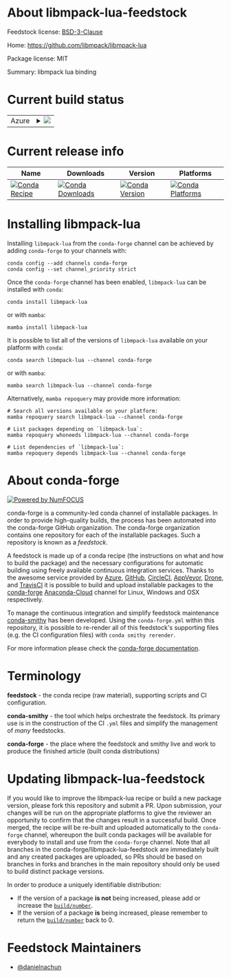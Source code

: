 About libmpack-lua-feedstock
============================

Feedstock license: [BSD-3-Clause](https://github.com/conda-forge/libmpack-lua-feedstock/blob/main/LICENSE.txt)

Home: https://github.com/libmpack/libmpack-lua

Package license: MIT

Summary: libmpack lua binding

Current build status
====================


<table>
    
  <tr>
    <td>Azure</td>
    <td>
      <details>
        <summary>
          <a href="https://dev.azure.com/conda-forge/feedstock-builds/_build/latest?definitionId=19282&branchName=main">
            <img src="https://dev.azure.com/conda-forge/feedstock-builds/_apis/build/status/libmpack-lua-feedstock?branchName=main">
          </a>
        </summary>
        <table>
          <thead><tr><th>Variant</th><th>Status</th></tr></thead>
          <tbody><tr>
              <td>linux_64</td>
              <td>
                <a href="https://dev.azure.com/conda-forge/feedstock-builds/_build/latest?definitionId=19282&branchName=main">
                  <img src="https://dev.azure.com/conda-forge/feedstock-builds/_apis/build/status/libmpack-lua-feedstock?branchName=main&jobName=linux&configuration=linux%20linux_64_" alt="variant">
                </a>
              </td>
            </tr><tr>
              <td>osx_64</td>
              <td>
                <a href="https://dev.azure.com/conda-forge/feedstock-builds/_build/latest?definitionId=19282&branchName=main">
                  <img src="https://dev.azure.com/conda-forge/feedstock-builds/_apis/build/status/libmpack-lua-feedstock?branchName=main&jobName=osx&configuration=osx%20osx_64_" alt="variant">
                </a>
              </td>
            </tr><tr>
              <td>osx_arm64</td>
              <td>
                <a href="https://dev.azure.com/conda-forge/feedstock-builds/_build/latest?definitionId=19282&branchName=main">
                  <img src="https://dev.azure.com/conda-forge/feedstock-builds/_apis/build/status/libmpack-lua-feedstock?branchName=main&jobName=osx&configuration=osx%20osx_arm64_" alt="variant">
                </a>
              </td>
            </tr>
          </tbody>
        </table>
      </details>
    </td>
  </tr>
</table>

Current release info
====================

| Name | Downloads | Version | Platforms |
| --- | --- | --- | --- |
| [![Conda Recipe](https://img.shields.io/badge/recipe-libmpack--lua-green.svg)](https://anaconda.org/conda-forge/libmpack-lua) | [![Conda Downloads](https://img.shields.io/conda/dn/conda-forge/libmpack-lua.svg)](https://anaconda.org/conda-forge/libmpack-lua) | [![Conda Version](https://img.shields.io/conda/vn/conda-forge/libmpack-lua.svg)](https://anaconda.org/conda-forge/libmpack-lua) | [![Conda Platforms](https://img.shields.io/conda/pn/conda-forge/libmpack-lua.svg)](https://anaconda.org/conda-forge/libmpack-lua) |

Installing libmpack-lua
=======================

Installing `libmpack-lua` from the `conda-forge` channel can be achieved by adding `conda-forge` to your channels with:

```
conda config --add channels conda-forge
conda config --set channel_priority strict
```

Once the `conda-forge` channel has been enabled, `libmpack-lua` can be installed with `conda`:

```
conda install libmpack-lua
```

or with `mamba`:

```
mamba install libmpack-lua
```

It is possible to list all of the versions of `libmpack-lua` available on your platform with `conda`:

```
conda search libmpack-lua --channel conda-forge
```

or with `mamba`:

```
mamba search libmpack-lua --channel conda-forge
```

Alternatively, `mamba repoquery` may provide more information:

```
# Search all versions available on your platform:
mamba repoquery search libmpack-lua --channel conda-forge

# List packages depending on `libmpack-lua`:
mamba repoquery whoneeds libmpack-lua --channel conda-forge

# List dependencies of `libmpack-lua`:
mamba repoquery depends libmpack-lua --channel conda-forge
```


About conda-forge
=================

[![Powered by
NumFOCUS](https://img.shields.io/badge/powered%20by-NumFOCUS-orange.svg?style=flat&colorA=E1523D&colorB=007D8A)](https://numfocus.org)

conda-forge is a community-led conda channel of installable packages.
In order to provide high-quality builds, the process has been automated into the
conda-forge GitHub organization. The conda-forge organization contains one repository
for each of the installable packages. Such a repository is known as a *feedstock*.

A feedstock is made up of a conda recipe (the instructions on what and how to build
the package) and the necessary configurations for automatic building using freely
available continuous integration services. Thanks to the awesome service provided by
[Azure](https://azure.microsoft.com/en-us/services/devops/), [GitHub](https://github.com/),
[CircleCI](https://circleci.com/), [AppVeyor](https://www.appveyor.com/),
[Drone](https://cloud.drone.io/welcome), and [TravisCI](https://travis-ci.com/)
it is possible to build and upload installable packages to the
[conda-forge](https://anaconda.org/conda-forge) [Anaconda-Cloud](https://anaconda.org/)
channel for Linux, Windows and OSX respectively.

To manage the continuous integration and simplify feedstock maintenance
[conda-smithy](https://github.com/conda-forge/conda-smithy) has been developed.
Using the ``conda-forge.yml`` within this repository, it is possible to re-render all of
this feedstock's supporting files (e.g. the CI configuration files) with ``conda smithy rerender``.

For more information please check the [conda-forge documentation](https://conda-forge.org/docs/).

Terminology
===========

**feedstock** - the conda recipe (raw material), supporting scripts and CI configuration.

**conda-smithy** - the tool which helps orchestrate the feedstock.
                   Its primary use is in the construction of the CI ``.yml`` files
                   and simplify the management of *many* feedstocks.

**conda-forge** - the place where the feedstock and smithy live and work to
                  produce the finished article (built conda distributions)


Updating libmpack-lua-feedstock
===============================

If you would like to improve the libmpack-lua recipe or build a new
package version, please fork this repository and submit a PR. Upon submission,
your changes will be run on the appropriate platforms to give the reviewer an
opportunity to confirm that the changes result in a successful build. Once
merged, the recipe will be re-built and uploaded automatically to the
`conda-forge` channel, whereupon the built conda packages will be available for
everybody to install and use from the `conda-forge` channel.
Note that all branches in the conda-forge/libmpack-lua-feedstock are
immediately built and any created packages are uploaded, so PRs should be based
on branches in forks and branches in the main repository should only be used to
build distinct package versions.

In order to produce a uniquely identifiable distribution:
 * If the version of a package **is not** being increased, please add or increase
   the [``build/number``](https://docs.conda.io/projects/conda-build/en/latest/resources/define-metadata.html#build-number-and-string).
 * If the version of a package **is** being increased, please remember to return
   the [``build/number``](https://docs.conda.io/projects/conda-build/en/latest/resources/define-metadata.html#build-number-and-string)
   back to 0.

Feedstock Maintainers
=====================

* [@danielnachun](https://github.com/danielnachun/)

